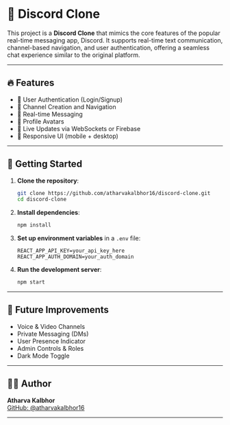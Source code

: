 # 💬 Discord Clone

This project is a **Discord Clone** that mimics the core features of the popular real-time messaging app, Discord. It supports real-time text communication, channel-based navigation, and user authentication, offering a seamless chat experience similar to the original platform.

---

## 🔥 Features

- 🔐 User Authentication (Login/Signup)
- 📁 Channel Creation and Navigation
- 💬 Real-time Messaging
- 📸 Profile Avatars
- 🔔 Live Updates via WebSockets or Firebase
- 🎨 Responsive UI (mobile + desktop)

---


## 🚀 Getting Started

1. **Clone the repository**:
   ```bash
   git clone https://github.com/atharvakalbhor16/discord-clone.git
   cd discord-clone
   ```

2. **Install dependencies**:
   ```bash
   npm install
   ```

3. **Set up environment variables** in a `.env` file:
   ```env
   REACT_APP_API_KEY=your_api_key_here
   REACT_APP_AUTH_DOMAIN=your_auth_domain
   ```

4. **Run the development server**:
   ```bash
   npm start
   ```
---

## 📌 Future Improvements

- Voice & Video Channels
- Private Messaging (DMs)
- User Presence Indicator
- Admin Controls & Roles
- Dark Mode Toggle

---

## 🙋‍♂️ Author

**Atharva Kalbhor**  
[GitHub: @atharvakalbhor16](https://github.com/atharvakalbhor16)

---
